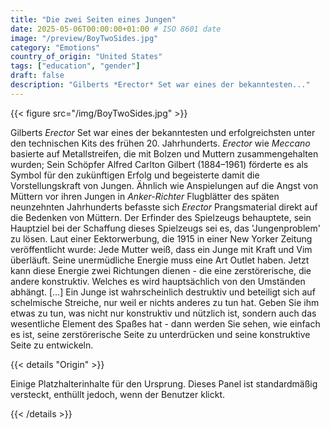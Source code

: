 ```yaml
---
title: "Die zwei Seiten eines Jungen"
date: 2025-05-06T00:00:00+01:00 # ISO 8601 date
image: "/preview/BoyTwoSides.jpg"
category: "Emotions"
country_of_origin: "United States"
tags: ["education", "gender"]
draft: false
description: "Gilberts *Erector* Set war eines der bekanntesten..."
---
```




{{< figure src="/img/BoyTwoSides.jpg" >}}

Gilberts *Erector* Set war eines der bekanntesten und erfolgreichsten unter den technischen Kits des frühen 20. Jahrhunderts. *Erector* wie *Meccano* basierte auf Metallstreifen, die mit Bolzen und Muttern zusammengehalten wurden; Sein Schöpfer Alfred Carlton Gilbert (1884–1961) förderte es als Symbol für den zukünftigen Erfolg und begeisterte damit die Vorstellungskraft von Jungen. Ähnlich wie Anspielungen auf die Angst von Müttern vor ihren Jungen in *Anker-Richter* Flugblätter des späten neunzehnten Jahrhunderts befasste sich *Erector* Prangsmaterial direkt auf die Bedenken von Müttern. Der Erfinder des Spielzeugs behauptete, sein Hauptziel bei der Schaffung dieses Spielzeugs sei es, das 'Jungenproblem' zu lösen. Laut einer Eektorwerbung, die 1915 in einer New Yorker Zeitung veröffentlicht wurde:
Jede Mutter weiß, dass ein Junge mit Kraft und Vim überläuft. Seine unermüdliche Energie muss eine Art Outlet haben. Jetzt kann diese Energie zwei Richtungen dienen - die eine zerstörerische, die andere konstruktiv. Welches es wird hauptsächlich von den Umständen abhängt. […] Ein Junge ist wahrscheinlich destruktiv und beteiligt sich auf schelmische Streiche, nur weil er nichts anderes zu tun hat. Geben Sie ihm etwas zu tun, was nicht nur konstruktiv und nützlich ist, sondern auch das wesentliche Element des Spaßes hat - dann werden Sie sehen, wie einfach es ist, seine zerstörerische Seite zu unterdrücken und seine konstruktive Seite zu entwickeln.

{{< details "Origin" >}}

Einige Platzhalterinhalte für den Ursprung. Dieses Panel ist standardmäßig versteckt, enthüllt jedoch, wenn der Benutzer klickt.

{{< /details >}}

